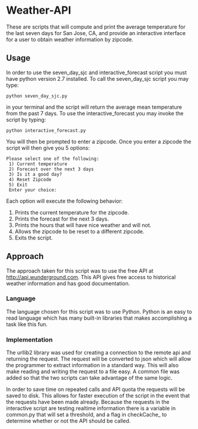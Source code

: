 # Weather-API
These are scripts that will compute and print the average temperature for the last seven days for San Jose, CA, and provide an interactive interface for a user to obtain weather information by zipcode. 

## Usage
In order to use the seven_day_sjc and interactive_forecast script you must have python version 2.7 installed. 
To call the seven_day_sjc script you may type: 
<pre><code>python seven_day_sjc.py</code></pre>
in your terminal and the script will return the average mean temperature from the past 7 days. To use the interactive_forecast you may invoke the script by typing:
<pre><code>python interactive_forecast.py</code></pre>
You will then be prompted to enter a zipcode. Once you enter a zipcode the script will then give you 5 options:
<pre><code>Please select one of the following: 
 1) Current temperature 
 2) Forecast over the next 3 days 
 3) Is it a good day? 
 4) Reset Zipcode 
 5) Exit 
 Enter your choice: </code></pre>
Each option will execute the following behavior:

1.  Prints the current temperature for the zipcode. 
2.  Prints the forecast for the next 3 days. 
3.  Prints the hours that will have nice weather and will not. 
4.  Allows the zipcode to be reset to a different zipcode. 
5.  Exits the script. 

## Approach
The approach taken for this script was to use the free API at http://api.wunderground.com. This API gives free access to historical weather information and has good documentation.

### Language
The language chosen for this script was to use Python. Python is an easy to read language which has many built-in libraries that makes accomplishing a task like this fun. 

### Implementation

The urllib2 library was used for creating a connection to the remote api and returning the request. The request will be converted to json which will allow the programmer to extract information in a standard way. This will also make reading and writing the request to a file easy. A common file was added so that the two scripts can take advantage of the same logic. 

In order to save time on repeated calls and API quota the requests will be saved to disk. This allows for faster execution of the script in the event that the requests have been made already.  Because the requests in the interactive script are testing realtime information there is a variable in common.py that will set a threshold, and a flag in checkCache_ to determine whether or not the API should be called. 